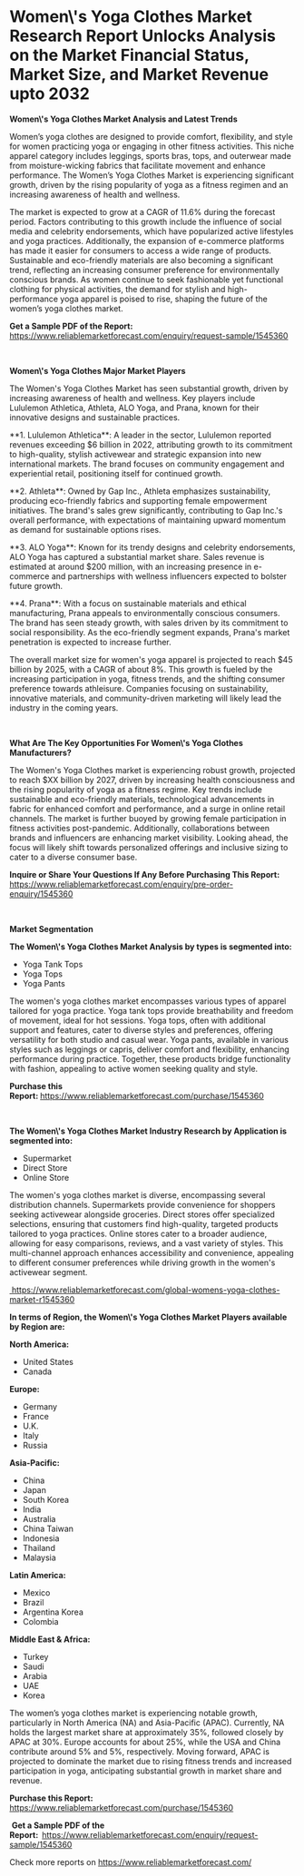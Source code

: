 <p><h1>Women\'s Yoga Clothes Market Research Report Unlocks Analysis on the Market Financial Status, Market Size, and Market Revenue upto 2032</h1></p><p><strong>Women\'s Yoga Clothes Market Analysis and Latest Trends</strong></p>
<p><p>Women’s yoga clothes are designed to provide comfort, flexibility, and style for women practicing yoga or engaging in other fitness activities. This niche apparel category includes leggings, sports bras, tops, and outerwear made from moisture-wicking fabrics that facilitate movement and enhance performance. The Women’s Yoga Clothes Market is experiencing significant growth, driven by the rising popularity of yoga as a fitness regimen and an increasing awareness of health and wellness.</p><p>The market is expected to grow at a CAGR of 11.6% during the forecast period. Factors contributing to this growth include the influence of social media and celebrity endorsements, which have popularized active lifestyles and yoga practices. Additionally, the expansion of e-commerce platforms has made it easier for consumers to access a wide range of products. Sustainable and eco-friendly materials are also becoming a significant trend, reflecting an increasing consumer preference for environmentally conscious brands. As women continue to seek fashionable yet functional clothing for physical activities, the demand for stylish and high-performance yoga apparel is poised to rise, shaping the future of the women’s yoga clothes market.</p></p>
<p><strong>Get a Sample PDF of the Report:&nbsp;</strong> <a href="https://www.reliablemarketforecast.com/enquiry/request-sample/1545360?utm_campaign=2384&utm_medium=2&utm_source=Github&utm_content=ia&utm_term=09022025&utm_id=womens-yoga-clothes">https://www.reliablemarketforecast.com/enquiry/request-sample/1545360</a></p>
<p>&nbsp;</p>
<p><strong>Women\'s Yoga Clothes Major Market Players</strong></p>
<p><p>The Women's Yoga Clothes Market has seen substantial growth, driven by increasing awareness of health and wellness. Key players include Lululemon Athletica, Athleta, ALO Yoga, and Prana, known for their innovative designs and sustainable practices.</p><p>**1. Lululemon Athletica**: A leader in the sector, Lululemon reported revenues exceeding $6 billion in 2022, attributing growth to its commitment to high-quality, stylish activewear and strategic expansion into new international markets. The brand focuses on community engagement and experiential retail, positioning itself for continued growth.</p><p>**2. Athleta**: Owned by Gap Inc., Athleta emphasizes sustainability, producing eco-friendly fabrics and supporting female empowerment initiatives. The brand's sales grew significantly, contributing to Gap Inc.'s overall performance, with expectations of maintaining upward momentum as demand for sustainable options rises.</p><p>**3. ALO Yoga**: Known for its trendy designs and celebrity endorsements, ALO Yoga has captured a substantial market share. Sales revenue is estimated at around $200 million, with an increasing presence in e-commerce and partnerships with wellness influencers expected to bolster future growth.</p><p>**4. Prana**: With a focus on sustainable materials and ethical manufacturing, Prana appeals to environmentally conscious consumers. The brand has seen steady growth, with sales driven by its commitment to social responsibility. As the eco-friendly segment expands, Prana's market penetration is expected to increase further.</p><p>The overall market size for women's yoga apparel is projected to reach $45 billion by 2025, with a CAGR of about 8%. This growth is fueled by the increasing participation in yoga, fitness trends, and the shifting consumer preference towards athleisure. Companies focusing on sustainability, innovative materials, and community-driven marketing will likely lead the industry in the coming years.</p></p>
<p>&nbsp;</p>
<p><strong>What Are The Key Opportunities For Women\'s Yoga Clothes Manufacturers?</strong></p>
<p><p>The Women's Yoga Clothes market is experiencing robust growth, projected to reach $XX billion by 2027, driven by increasing health consciousness and the rising popularity of yoga as a fitness regime. Key trends include sustainable and eco-friendly materials, technological advancements in fabric for enhanced comfort and performance, and a surge in online retail channels. The market is further buoyed by growing female participation in fitness activities post-pandemic. Additionally, collaborations between brands and influencers are enhancing market visibility. Looking ahead, the focus will likely shift towards personalized offerings and inclusive sizing to cater to a diverse consumer base.</p></p>
<p><strong>Inquire or Share Your Questions If Any Before Purchasing This Report:</strong> <a href="https://www.reliablemarketforecast.com/enquiry/pre-order-enquiry/1545360?utm_campaign=2384&utm_medium=2&utm_source=Github&utm_content=ia&utm_term=09022025&utm_id=womens-yoga-clothes">https://www.reliablemarketforecast.com/enquiry/pre-order-enquiry/1545360</a></p>
<p>&nbsp;</p>
<p><strong>Market Segmentation</strong></p>
<p><strong>The Women\'s Yoga Clothes Market Analysis by types is segmented into:</strong></p>
<p><ul><li>Yoga Tank Tops</li><li>Yoga Tops</li><li>Yoga Pants</li></ul></p>
<p><p>The women's yoga clothes market encompasses various types of apparel tailored for yoga practice. Yoga tank tops provide breathability and freedom of movement, ideal for hot sessions. Yoga tops, often with additional support and features, cater to diverse styles and preferences, offering versatility for both studio and casual wear. Yoga pants, available in various styles such as leggings or capris, deliver comfort and flexibility, enhancing performance during practice. Together, these products bridge functionality with fashion, appealing to active women seeking quality and style.</p></p>
<p><strong>Purchase this Report:&nbsp;</strong><a href="https://www.reliablemarketforecast.com/purchase/1545360?utm_campaign=2384&utm_medium=2&utm_source=Github&utm_content=ia&utm_term=09022025&utm_id=womens-yoga-clothes">https://www.reliablemarketforecast.com/purchase/1545360</a></p>
<p>&nbsp;</p>
<p><strong>The Women\'s Yoga Clothes Market Industry Research by Application is segmented into:</strong></p>
<p><ul><li>Supermarket</li><li>Direct Store</li><li>Online Store</li></ul></p>
<p><p>The women's yoga clothes market is diverse, encompassing several distribution channels. Supermarkets provide convenience for shoppers seeking activewear alongside groceries. Direct stores offer specialized selections, ensuring that customers find high-quality, targeted products tailored to yoga practices. Online stores cater to a broader audience, allowing for easy comparisons, reviews, and a vast variety of styles. This multi-channel approach enhances accessibility and convenience, appealing to different consumer preferences while driving growth in the women's activewear segment.</p></p>
<p><a href="https://www.reliablemarketforecast.com/global-womens-yoga-clothes-market-r1545360?utm_campaign=2384&utm_medium=2&utm_source=Github&utm_content=ia&utm_term=09022025&utm_id=womens-yoga-clothes">&nbsp;https://www.reliablemarketforecast.com/global-womens-yoga-clothes-market-r1545360</a></p>
<p><strong>In terms of Region, the Women\'s Yoga Clothes Market Players available by Region are:</strong></p>
<p>
    <p> <strong> North America: </strong>
        <ul>
            <li>United States</li>
            <li>Canada</li>
        </ul>
        </p> 
    <p> <strong> Europe: </strong>
        <ul>
            <li>Germany</li>
            <li>France</li>
            <li>U.K.</li>
            <li>Italy</li>
            <li>Russia</li>
        </ul>
        </p> 
    <p> <strong> Asia-Pacific: </strong>
        <ul>
            <li>China</li>
            <li>Japan</li>
            <li>South Korea</li>
            <li>India</li>
            <li>Australia</li>
            <li>China Taiwan</li>
            <li>Indonesia</li>
            <li>Thailand</li>
            <li>Malaysia</li>
        </ul>
        </p> 
    <p> <strong> Latin America: </strong>
        <ul>
            <li>Mexico</li>
            <li>Brazil</li>
            <li>Argentina Korea</li>
            <li>Colombia</li>
        </ul>
        </p> 
    <p> <strong> Middle East & Africa: </strong>
        <ul>
            <li>Turkey</li>
            <li>Saudi</li>
            <li>Arabia</li>
            <li>UAE</li>
            <li>Korea</li>
        </ul>
    </p>
    </p>
<p><p>The women’s yoga clothes market is experiencing notable growth, particularly in North America (NA) and Asia-Pacific (APAC). Currently, NA holds the largest market share at approximately 35%, followed closely by APAC at 30%. Europe accounts for about 25%, while the USA and China contribute around 5% and 5%, respectively. Moving forward, APAC is projected to dominate the market due to rising fitness trends and increased participation in yoga, anticipating substantial growth in market share and revenue.</p></p>
<p><strong>Purchase this Report: </strong><a href="https://www.reliablemarketforecast.com/purchase/1545360?utm_campaign=2384&utm_medium=2&utm_source=Github&utm_content=ia&utm_term=09022025&utm_id=womens-yoga-clothes">https://www.reliablemarketforecast.com/purchase/1545360</a></p>
<p>&nbsp;<strong>Get a Sample PDF of the Report:&nbsp;&nbsp;</strong><a href="https://www.reliablemarketforecast.com/enquiry/request-sample/1545360?utm_campaign=2384&utm_medium=2&utm_source=Github&utm_content=ia&utm_term=09022025&utm_id=womens-yoga-clothes">https://www.reliablemarketforecast.com/enquiry/request-sample/1545360</a></p>
<p><strong></strong></p>
<p>Check more reports on <a href="https://www.reliablemarketforecast.com/?utm_campaign=2384&utm_medium=2&utm_source=Github&utm_content=ia&utm_term=09022025&utm_id=womens-yoga-clothes">https://www.reliablemarketforecast.com/</a></p>